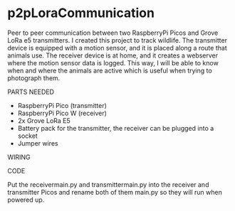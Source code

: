 # p2pLoraCommunication

Peer to peer communication between two RaspberryPi Picos and Grove LoRa e5 transmitters. I created this project to track wildlife.
The transmitter device is equipped with a motion sensor, and it is placed along a route that animals use.
The receiver device is at home, and it creates a webserver where the motion sensor data is logged. 
This way, I will be able to know when and where the animals are active which is useful when trying to photograph them.


PARTS NEEDED

- RaspberryPi Pico (transmitter)
- RaspberryPi Pico W (receiver)
- 2x Grove LoRa E5
- Battery pack for the transmitter, the receiver can be plugged into a socket
- Jumper wires

WIRING




CODE

Put the receivermain.py and transmittermain.py into the receiver and transmitter Picos and rename both of them main.py so they will run when powered up.
